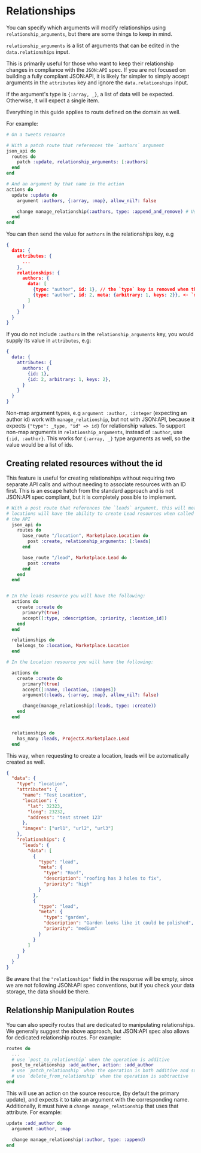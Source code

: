 # Relationships

You can specify which arguments will modify relationships using `relationship_arguments`, but there are some things to keep in mind.

`relationship_arguments` is a list of arguments that can be edited in the `data.relationships` input.

This is primarily useful for those who want to keep their relationship changes in compliance with the `JSON:API` spec.
If you are not focused on building a fully compliant JSON:API, it is likely far simpler to simply accept arguments
in the `attributes` key and ignore the `data.relationships` input.

If the argument's type is `{:array, _}`, a list of data will be expected. Otherwise, it will expect a single item.

Everything in this guide applies to routs defined on the domain as well.

For example:

```elixir
# On a tweets resource

# With a patch route that references the `authors` argument
json_api do
  routes do
    patch :update, relationship_arguments: [:authors]
  end
end

# And an argument by that name in the action
actions do
  update :update do
    argument :authors, {:array, :map}, allow_nil?: false

    change manage_relationship(:authors, type: :append_and_remove) # Use the authors argument to allow changing the related authors on update
  end
end
```

You can then send the value for `authors` in the relationships key, e.g

```json
{
  data: {
    attributes: {
      ...
    },
    relationships: {
      authors: {
        data: [
          {type: "author", id: 1}, // the `type` key is removed when the value is placed into the action, so this input would be `%{"id" => 1}` (`type` is required by `JSON:API` specification)
          {type: "author", id: 2, meta: {arbitrary: 1, keys: 2}}, <- `meta` is JSON:API spec freeform data, so this input would be `%{"id" => 2, "arbitrary" => 1, "keys" => 2}`
        ]
      }
    }
  }
}
```

If you do not include `:authors` in the `relationship_arguments` key, you would supply its value in `attributes`, e.g:

```elixir
{
  data: {
    attributes: {
      authors: {
        {id: 1},
        {id: 2, arbitrary: 1, keys: 2},
      }
    }
  }
}
```

Non-map argument types, e.g `argument :author, :integer` (expecting an author id) work with `manage_relationship`, but not with
JSON:API, because it expects `{"type": _type, "id" => id}` for relationship values. To support non-map arguments in `relationship_arguments`,
instead of `:author`, use `{:id, :author}`. This works for `{:array, _}` type arguments as well, so the value would be a list of ids.


## Creating related resources without the id

This feature is useful for creating relationships without requiring two separate API calls and without needing to associate resources with an ID first. This is an escape hatch from the standard approach and is not JSON:API spec compliant, but it is completely possible to implement.

```elixir
# With a post route that references the `leads` argument, this will mean that
# locations will have the ability to create Lead resources when called from 
# the API
  json_api do
    routes do
      base_route "/location", Marketplace.Location do
        post :create, relationship_arguments: [:leads]
      end

      base_route "/lead", Marketplace.Lead do
        post :create
      end
    end
  end


# In the leads resource you will have the following:
  actions do
    create :create do
      primary?(true)
      accept([:type, :description, :priority, :location_id])
    end
  end

  relationships do
    belongs_to :location, Marketplace.Location
  end

# In the Location resource you will have the following:

  actions do
    create :create do
      primary?(true)
      accept([:name, :location, :images])
      argument(:leads, {:array, :map}, allow_nil?: false)

      change(manage_relationship(:leads, type: :create))
    end
  end


  relationships do
    has_many :leads, ProjectX.Marketplace.Lead
  end
```

This way, when requesting to create a location, leads will be automatically created as well.

```json
{
  "data": {
    "type": "location",
    "attributes": {
      "name": "Test Location",
      "location": {
        "lat": 32323,
        "long": 23232,
        "address": "test street 123"
      },
      "images": ["url1", "url2", "url3"]
    },
    "relationships": {
      "leads": {
        "data": [
          {
            "type": "lead",
            "meta": {
              "type": "Roof",
              "description": "roofing has 3 holes to fix",
              "priority": "high"
            }
          },
          {
            "type": "lead",
            "meta": {
              "type": "garden",
              "description": "Garden looks like it could be polished",
              "priority": "medium"
            }
          }
        ]
      }
    }
  }
}
```

Be aware that the `"relationships"` field in the response will be empty, since we are not following JSON:API spec conventions, but if you check your data storage, the data should be there.


## Relationship Manipulation Routes

You can also specify routes that are dedicated to manipulating relationships. We generally suggest the above approach, but JSON:API spec also allows for dedicated relationship routes. For example:

```elixir
routes do
  ...
  # use `post_to_relationship` when the operation is additive
  post_to_relationship :add_author, action: :add_author
  # use `patch_relationship` when the operation is both additive and subtractive
  # use `delete_from_relationship` when the operation is subtractive
end
```

This will use an action on the source resource, (by default the primary update), and expects it to take an argument with the corresponding name. Additionally, it must have a `change manage_relationship` that uses that attribute. For example:

```elixir
update :add_author do
  argument :author, :map

  change manage_relationship(:author, type: :append)
end
```
